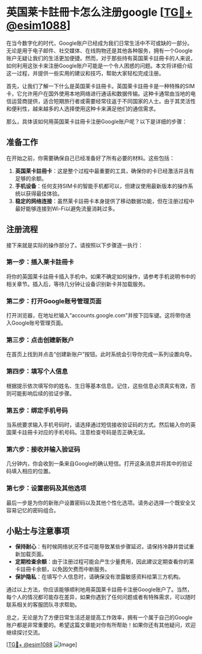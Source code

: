 # 英国莱卡註冊卡怎么注册google [[TG💪+ @esim1088](https://t.me/s/esim1088)]

在当今数字化的时代，Google账户已经成为我们日常生活中不可或缺的一部分。无论是用于电子邮件、社交媒体、在线购物还是其他各种服务，拥有一个Google账户无疑让我们的生活更加便捷。然而，对于那些持有英国莱卡註冊卡的人来说，如何利用这张卡来注册Google账户可能是一个令人困惑的问题。本文将详细介绍这一过程，并提供一些实用的建议和技巧，帮助大家轻松完成注册。

首先，让我们了解一下什么是英国莱卡註冊卡。英国莱卡註冊卡是一种特殊的SIM卡，它允许用户在国外使用本地网络进行通话和数据传输。这种卡通常由当地的电信运营商提供，适合短期旅行者或需要经常往返于不同国家的人士。由于其灵活性和便利性，越来越多的人选择使用这种卡来满足他们的通信需求。

那么，具体该如何用英国莱卡註冊卡注册Google账户呢？以下是详细的步骤：

## 准备工作

在开始之前，你需要确保自己已经准备好了所有必要的材料。这些包括：

1. **英国莱卡註冊卡**：这是整个过程中最重要的工具，确保你的卡已经激活并且有足够的余额。
2. **手机设备**：任何支持SIM卡的智能手机都可以，但建议使用最新版本的操作系统以获得最佳体验。
3. **稳定的网络连接**：虽然莱卡註冊卡本身提供了移动数据功能，但在注册过程中最好能够连接到Wi-Fi以避免流量消耗过多。

## 注册流程

接下来就是实际的操作部分了。请按照以下步骤逐一执行：

### 第一步：插入莱卡註冊卡

将你的英国莱卡註冊卡插入手机中。如果不确定如何操作，请参考手机说明书中的相关章节。插入后，等待几分钟让设备识别新卡并加载服务。

### 第二步：打开Google账号管理页面

打开浏览器，在地址栏输入“accounts.google.com”并按下回车键。这将带你进入Google账号管理页面。

### 第三步：点击创建新账户

在首页上找到并点击“创建新账户”按钮。此时系统会引导你完成一系列设置向导。

### 第四步：填写个人信息

根据提示依次填写你的姓名、生日等基本信息。记住，这些信息必须真实有效，否则可能影响后续的验证步骤。

### 第五步：绑定手机号码

当系统要求输入手机号码时，请选择通过短信接收验证码的方式。然后输入你的英国莱卡註冊卡对应的手机号码。注意检查号码是否正确无误。

### 第六步：接收并输入验证码

几分钟内，你会收到一条来自Google的确认短信。打开这条消息并将其中的验证码填入相应的位置。

### 第七步：设置密码及其他选项

最后一步是为你的新账户设置密码以及其他个性化选项。请务必选择一个既安全又容易记忆的密码组合。

## 小贴士与注意事项

- **保持耐心**：有时候网络状况不佳可能导致某些步骤延迟，请保持冷静并尝试重新加载页面。
- **定期检查余额**：由于注册过程可能会产生少量费用，因此建议定期查看你的莱卡註冊卡余额，以免因欠费而中断服务。
- **保护隐私**：在填写个人信息时，请确保没有泄露敏感资料给第三方机构。

通过以上方法，你应该能够顺利地用英国莱卡註冊卡注册Google账户了。当然，每个人的情况都可能存在差异，如果你遇到了任何问题或者有特殊需求，可以随时联系相关的客服团队寻求帮助。

总之，无论是为了方便日常生活还是提高工作效率，拥有一个属于自己的Google账户都是非常重要的。希望这篇文章能对你有所帮助！如果你还有其他疑问，欢迎继续探讨交流。

[[TG💪+ @esim1088](https://t.me/s/esim1088) ![Image](https://i.postimg.cc/4NQfJmqS/Snipaste-2025-05-13-00-14-12.png)]